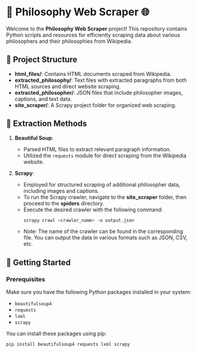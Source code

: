 # 🧠 Philosophy Web Scraper 🌐

Welcome to the **Philosophy Web Scraper** project! This repository contains Python scripts and resources for efficiently scraping data about various philosophers and their philosophies from Wikipedia.

## 📂 Project Structure

- **html_files/**: Contains HTML documents scraped from Wikipedia.
- **extracted_philosophy/**: Text files with extracted paragraphs from both HTML sources and direct website scraping.
- **extracted_philosopher/**: JSON files that include philosopher images, captions, and text data.
- **site_scraper/**: A Scrapy project folder for organized web scraping.

## 📜 Extraction Methods

1. **Beautiful Soup**: 
   - Parsed HTML files to extract relevant paragraph information.
   - Utilized the `requests` module for direct scraping from the Wikipedia website.

2. **Scrapy**:
   - Employed for structured scraping of additional philosopher data, including images and captions.
   - To run the Scrapy crawler, navigate to the **site_scraper** folder, then proceed to the **spiders** directory.
   - Execute the desired crawler with the following command:
     ```bash
     scrapy crawl <crawler_name> -o output.json
     ```
   - Note: The name of the crawler can be found in the corresponding file. You can output the data in various formats such as JSON, CSV, etc.

## 🚀 Getting Started

### Prerequisites

Make sure you have the following Python packages installed in your system:

- `beautifulsoup4`
- `requests`
- `lxml`
- `scrapy`

You can install these packages using pip:

```bash
pip install beautifulsoup4 requests lxml scrapy
